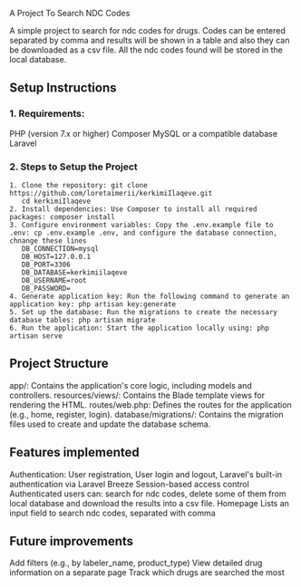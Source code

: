 A Project To Search NDC Codes

A simple project to search for ndc codes for drugs. Codes can be entered separated by comma and results will be shown in a table and also they can be downloaded as a csv file. All the ndc codes found will be stored in the local database.

## Setup Instructions

### 1. Requirements:

PHP (version 7.x or higher)
Composer
MySQL or a compatible database
Laravel

### 2. Steps to Setup the Project

    1. Clone the repository: git clone https://github.com/loretaimerii/kerkimiIlaqeve.git
       cd kerkimiIlaqeve
    2. Install dependencies: Use Composer to install all required packages: composer install
    3. Configure environment variables: Copy the .env.example file to .env: cp .env.example .env, and configure the database connection, chnange these lines
       DB_CONNECTION=mysql
       DB_HOST=127.0.0.1
       DB_PORT=3306
       DB_DATABASE=kerkimiilaqeve
       DB_USERNAME=root
       DB_PASSWORD=
    4. Generate application key: Run the following command to generate an application key: php artisan key:generate
    5. Set up the database: Run the migrations to create the necessary database tables: php artisan migrate
    6. Run the application: Start the application locally using: php artisan serve

## Project Structure

app/: Contains the application's core logic, including models and controllers. resources/views/: Contains the Blade template views for rendering the HTML. routes/web.php: Defines the routes for the application (e.g., home, register, login). database/migrations/: Contains the migration files used to create and update the database schema.

## Features implemented

Authentication: User registration, User login and logout, Laravel's built-in authentication via Laravel Breeze Session-based access control
Authenticated users can: search for ndc codes, delete some of them from local database and download the results into a csv file.
Homepage Lists an input field to search ndc codes, separated with comma

## Future improvements

Add filters (e.g., by labeler_name, product_type)
View detailed drug information on a separate page
Track which drugs are searched the most
